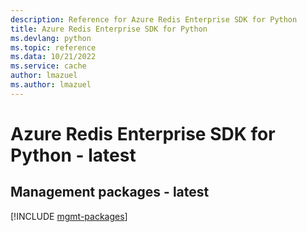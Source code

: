 ```yaml
---
description: Reference for Azure Redis Enterprise SDK for Python
title: Azure Redis Enterprise SDK for Python
ms.devlang: python
ms.topic: reference
ms.data: 10/21/2022
ms.service: cache
author: lmazuel
ms.author: lmazuel
---
```

# Azure Redis Enterprise SDK for Python - latest

## Management packages - latest
[!INCLUDE [mgmt-packages](redis-enterprise-mgmt-index.md)]